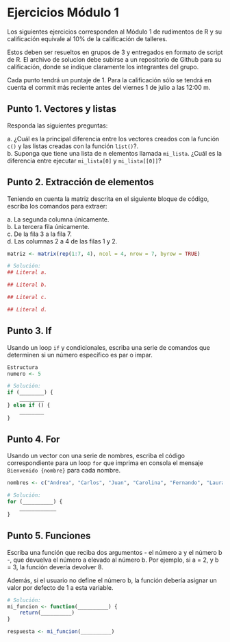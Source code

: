 # Ejercicios Módulo 1

Los siguientes ejercicios corresponden al Módulo 1 de rudimentos de R y su calificación equivale al 10% de la calificación de talleres.

Estos deben ser resueltos en grupos de 3 y entregados en formato de script de R. El archivo de solucíon debe subirse a un repositorio de Github para su calificación, donde se indique claramente los integrantes del grupo.

Cada punto tendrá un puntaje de 1. Para la calificación sólo se tendrá en cuenta el commit más reciente antes del viernes 1 de julio a las 12:00 m.

## Punto 1. Vectores y listas

Responda las siguientes preguntas:

a. ¿Cuál es la principal diferencia entre los vectores creados con la función `c()` y las listas creadas con la función `list()`?. <br>
b. Suponga que tiene una lista de n elementos llamada `mi_lista`. ¿Cuál es la diferencia entre ejecutar `mi_lista[0]` y `mi_lista[[0]]`?

## Punto 2. Extracción de elementos

Teniendo en cuenta la matriz descrita en el siguiente bloque de código, escriba los comandos para extraer:

a. La segunda columna únicamente.<br>
b. La tercera fila únicamente.<br>
c. De la fila 3 a la fila 7.<br>
d. Las columnas 2 a 4 de las filas 1 y 2.

```r
matriz <- matrix(rep(1:7, 4), ncol = 4, nrow = 7, byrow = TRUE)

# Solución:
## Literal a.

## Literal b.

## Literal c.

## Literal d.

```

## Punto 3. If

Usando un loop `if` y condicionales, escriba una serie de comandos que determinen si un número específico es par o impar.

```r
Estructura
numero <- 5

# Solución:
if (________) {
    ________
} else if () {
    ________
}
```

## Punto 4. For

Usando un vector con una serie de nombres, escriba el código correspondiente para un loop `for` que imprima en consola el mensaje `Bienvenido {nombre}` para cada nombre.

```r
nombres <- c("Andrea", "Carlos", "Juan", "Carolina", "Fernando", "Laura")

# Solución:
for (__________) {
    ____________
}
```

## Punto 5. Funciones

Escriba una función que reciba dos argumentos - el número a y el número b -, que devuelva el número a elevado al número b. Por ejemplo, si a = 2, y b = 3, la función devería devolver 8.

Además, si el usuario no define el número b, la función debería asignar un valor por defecto de 1 a esta variable.

```r
# Solución:
mi_funcion <- function(__________) {
    return(__________)
}

respuesta <- mi_funcion(__________)
```

